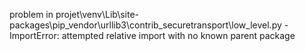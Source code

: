 problem in projet\venv\Lib\site-packages\pip\_vendor\urllib3\contrib\_securetransport\low_level.py - ImportError: attempted relative import with no known parent package
